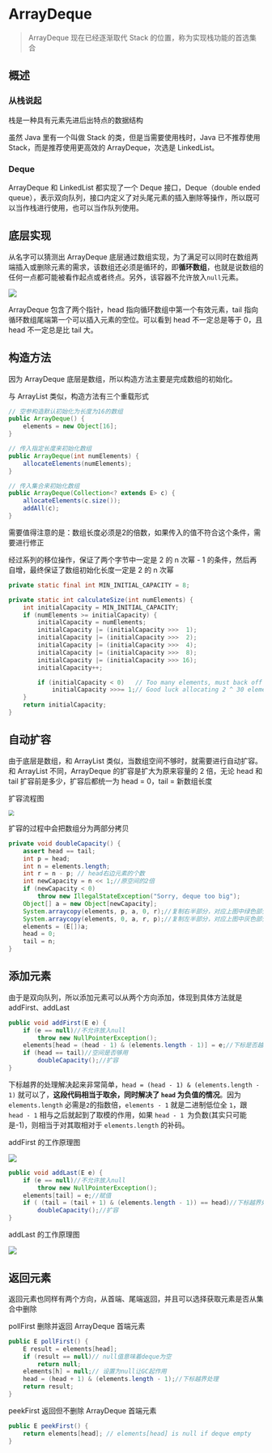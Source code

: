 # ArrayDeque

> ArrayDeque 现在已经逐渐取代 Stack 的位置，称为实现栈功能的首选集合



## 概述

### 从栈说起

栈是一种具有元素先进后出特点的数据结构

虽然 Java 里有一个叫做 Stack 的类，但是当需要使用栈时，Java 已不推荐使用 Stack，而是推荐使用更高效的 ArrayDeque，次选是 LinkedList。



### Deque

ArrayDeque 和 LinkedList 都实现了一个 Deque 接口，Deque（double ended queue），表示双向队列，接口内定义了对头尾元素的插入删除等操作，所以既可以当作栈进行使用，也可以当作队列使用。



## 底层实现

从名字可以猜测出 ArrayDeque 底层通过数组实现，为了满足可以同时在数组两端插入或删除元素的需求，该数组还必须是循环的，即**循环数组**，也就是说数组的任何一点都可能被看作起点或者终点。另外，该容器不允许放入`null`元素。

![](https://gitee.com/ngwingbun/picgo-image/raw/master/images/20220314152101.png)

ArrayDeque 包含了两个指针，head 指向循环数组中第一个有效元素，tail 指向循环数组尾端第一个可以插入元素的空位。可以看到 head 不一定总是等于 0，且head 不一定总是比 tail 大。



## 构造方法

因为 ArrayDeque 底层是数组，所以构造方法主要是完成数组的初始化。

与 ArrayList 类似，构造方法有三个重载形式

```java
// 空参构造默认初始化为长度为16的数组
public ArrayDeque() {
    elements = new Object[16];
}

// 传入指定长度来初始化数组
public ArrayDeque(int numElements) {
    allocateElements(numElements);
}

// 传入集合来初始化数组
public ArrayDeque(Collection<? extends E> c) {
    allocateElements(c.size());
    addAll(c);
}
```



需要值得注意的是：数组长度必须是2的倍数，如果传入的值不符合这个条件，需要进行修正

经过系列的移位操作，保证了两个字节中一定是 2 的 n 次幂 - 1 的条件，然后再自增，最终保证了数组初始化长度一定是 2 的 n 次幂

```java
private static final int MIN_INITIAL_CAPACITY = 8;

private static int calculateSize(int numElements) {
    int initialCapacity = MIN_INITIAL_CAPACITY;
    if (numElements >= initialCapacity) {
        initialCapacity = numElements;
        initialCapacity |= (initialCapacity >>>  1);
        initialCapacity |= (initialCapacity >>>  2);
        initialCapacity |= (initialCapacity >>>  4);
        initialCapacity |= (initialCapacity >>>  8);
        initialCapacity |= (initialCapacity >>> 16);
        initialCapacity++;

        if (initialCapacity < 0)   // Too many elements, must back off
            initialCapacity >>>= 1;// Good luck allocating 2 ^ 30 elements
    }
    return initialCapacity;
}
```



## 自动扩容

由于底层是数组，和 ArrayList 类似，当数组空间不够时，就需要进行自动扩容。和 ArrayList 不同，ArrayDeque 的扩容是扩大为原来容量的 2 倍，无论 head 和 tail 扩容前是多少，扩容后都统一为 head = 0，tail = 新数组长度

扩容流程图

<img src="https://gitee.com/ngwingbun/picgo-image/raw/master/images/20220314153332.png" style="zoom:70%;" />

扩容的过程中会把数组分为两部分拷贝

```java
private void doubleCapacity() {
    assert head == tail;
    int p = head;
    int n = elements.length;
    int r = n - p; // head右边元素的个数
    int newCapacity = n << 1;//原空间的2倍
    if (newCapacity < 0)
        throw new IllegalStateException("Sorry, deque too big");
    Object[] a = new Object[newCapacity];
    System.arraycopy(elements, p, a, 0, r);//复制右半部分，对应上图中绿色部分
    System.arraycopy(elements, 0, a, r, p);//复制左半部分，对应上图中灰色部分
    elements = (E[])a;
    head = 0;
    tail = n;
}
```



## 添加元素

由于是双向队列，所以添加元素可以从两个方向添加，体现到具体方法就是 addFirst、addLast

```java
public void addFirst(E e) {
    if (e == null)//不允许放入null
        throw new NullPointerException();
    elements[head = (head - 1) & (elements.length - 1)] = e;//下标是否越界
    if (head == tail)//空间是否够用
        doubleCapacity();//扩容
}
```

下标越界的处理解决起来非常简单，`head = (head - 1) & (elements.length - 1)` 就可以了，**这段代码相当于取余，同时解决了 `head` 为负值的情况**。因为`elements.length` 必需是`2`的指数倍，`elements - 1` 就是二进制低位全 `1`，跟 `head - 1` 相与之后就起到了取模的作用，如果 `head - 1 `为负数(其实只可能是-1)，则相当于对其取相对于 `elements.length` 的补码。

addFirst 的工作原理图

![](https://gitee.com/ngwingbun/picgo-image/raw/master/images/20220314165914.png)



```java
public void addLast(E e) {
    if (e == null)//不允许放入null
        throw new NullPointerException();
    elements[tail] = e;//赋值
    if ( (tail = (tail + 1) & (elements.length - 1)) == head)//下标越界处理
        doubleCapacity();//扩容
}
```

addLast 的工作原理图

![](https://gitee.com/ngwingbun/picgo-image/raw/master/images/20220314170008.png)



## 返回元素

返回元素也同样有两个方向，从首端、尾端返回，并且可以选择获取元素是否从集合中删除

pollFirst 删除并返回 ArrayDeque 首端元素

```java
public E pollFirst() {
    E result = elements[head];
    if (result == null)// null值意味着deque为空
        return null;
    elements[h] = null;// 设置为null让GC起作用
    head = (head + 1) & (elements.length - 1);//下标越界处理
    return result;
}
```

peekFirst 返回但不删除 ArrayDeque 首端元素

```java
public E peekFirst() {
    return elements[head]; // elements[head] is null if deque empty
}
```



